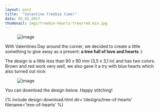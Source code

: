 ```yaml
---
layout: post
title:  "Valentine freebie time!"
date: 05.02.2017
thumbnail: imgs/freebie-hearts-tree/red.min.jpg
---
```


<figure>
	<img src="{{ site.baseurl }}/assets/imgs/freebie-hearts-tree/red.min.jpg" alt="image">
</figure>

With Valentines Day around the corner, we decided to create a little something
to give away as a present: **a tree full of love and hearts** :)

The design is a little less than 90 x 80 mm (3,5 x 3,1 in) and has two colors.
Brown and red work very well, we also gave it a try with blue hearts which also turned
out nice:

<!-- more -->

<figure>
	<img src="{{ site.baseurl }}/assets/imgs/freebie-hearts-tree/blue.min.jpg" alt="image">
</figure>

You can download the design below. Happy stitching!

{% include design-download.html dir='/designs/tree-of-hearts' filename='tree-of-hearts' %}
